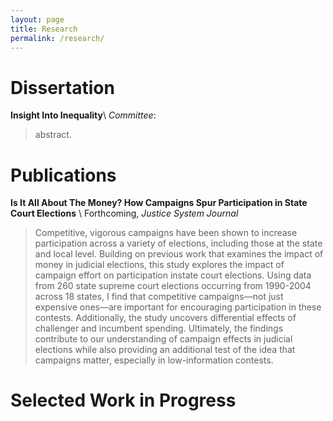```yaml
---
layout: page
title: Research
permalink: /research/
---
```


# Dissertation

**Insight Into Inequality**\\
_Committee_: 

<blockquote>
abstract. 
</blockquote>


# Publications
**Is It All About The Money? How Campaigns Spur Participation in State Court Elections** \\
Forthcoming, _Justice System Journal_
<blockquote>
Competitive, vigorous campaigns have been shown to increase participation across a variety of elections, including those at the state and local level. Building on previous work that examines the impact of money in judicial elections, this study explores the impact of campaign effort on participation instate court elections. Using data from 260 state supreme court elections occurring from 1990-2004 across 18 states, I find that competitive campaigns—not just expensive ones—are important for encouraging participation in these contests. Additionally, the study uncovers differential effects of challenger and incumbent spending. Ultimately, the findings contribute to our understanding of campaign effects in judicial elections while also providing an additional test of the idea that campaigns matter, especially in low-information contests.
</blockquote> 

# Selected Work in Progress
